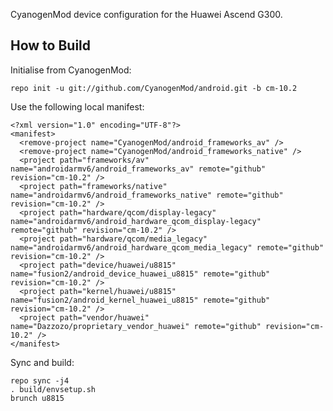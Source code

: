 CyanogenMod device configuration for the Huawei Ascend G300.

How to Build
---------------

Initialise from CyanogenMod:

    repo init -u git://github.com/CyanogenMod/android.git -b cm-10.2

Use the following local manifest:

    <?xml version="1.0" encoding="UTF-8"?>
    <manifest>
      <remove-project name="CyanogenMod/android_frameworks_av" />
      <remove-project name="CyanogenMod/android_frameworks_native" />
      <project path="frameworks/av" name="androidarmv6/android_frameworks_av" remote="github" revision="cm-10.2" />
      <project path="frameworks/native" name="androidarmv6/android_frameworks_native" remote="github" revision="cm-10.2" />
      <project path="hardware/qcom/display-legacy" name="androidarmv6/android_hardware_qcom_display-legacy" remote="github" revision="cm-10.2" />
      <project path="hardware/qcom/media_legacy" name="androidarmv6/android_hardware_qcom_media_legacy" remote="github" revision="cm-10.2" />
      <project path="device/huawei/u8815" name="fusion2/android_device_huawei_u8815" remote="github" revision="cm-10.2" />
      <project path="kernel/huawei/u8815" name="fusion2/android_kernel_huawei_u8815" remote="github" revision="cm-10.2" />
      <project path="vendor/huawei" name="Dazzozo/proprietary_vendor_huawei" remote="github" revision="cm-10.2" />
    </manifest>

Sync and build:

    repo sync -j4
    . build/envsetup.sh
    brunch u8815
